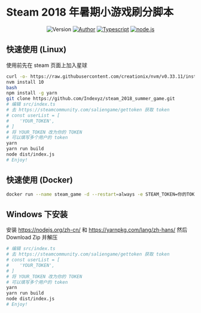 # Steam 2018 年暑期小游戏刷分脚本

<p align="center">
<img alt="Version" src="https://img.shields.io/badge/version-1.0.0-757575.svg?style=flat-square"/>
<a href="https://blog.indexyz.me"><img alt="Author" src="https://img.shields.io/badge/author-Indexyz-444444.svg?style=flat-square"/></a>
<a href="https://www.typescriptlang.org/"><img alt="Typescript" src="https://img.shields.io/badge/typescript-2.9.2-0e83cd.svg?style=flat-square"/></a>
<a href="https://nodejs.org/"><img alt="node.js" src="https://img.shields.io/badge/node.js-7.0+-43853d.svg?style=flat-square"/></a>
</p>

## 快速使用 (Linux)
使用前先在 steam 页面上加入星球
```bash
curl -o- https://raw.githubusercontent.com/creationix/nvm/v0.33.11/install.sh | bash
nvm install 10
bash
npm install -g yarn
git clone https://github.com/Indexyz/steam_2018_summer_game.git
# 编辑 src/index.ts
# 去 https://steamcommunity.com/saliengame/gettoken 获取 token
# const userList = [
#    'YOUR_TOKEN',
# ]
# 将 YOUR_TOKEN 改为你的 TOKEN
# 可以填写多个用户的 token
yarn
yarn run build
node dist/index.js
# Enjoy!
```

## 快速使用 (Docker)
```bash
docker run --name steam_game -d --restart=always -e STEAM_TOKEN=你的TOKEN indexyz/steam_2018_summer_game
```

## Windows 下安装
安装 https://nodejs.org/zh-cn/ 和 https://yarnpkg.com/lang/zh-hans/ 然后 Download Zip 并解压
```bash
# 编辑 src/index.ts
# 去 https://steamcommunity.com/saliengame/gettoken 获取 token
# const userList = [
#    'YOUR_TOKEN',
# ]
# 将 YOUR_TOKEN 改为你的 TOKEN
# 可以填写多个用户的 token
yarn
yarn run build
node dist/index.js
# Enjoy!
```
```
